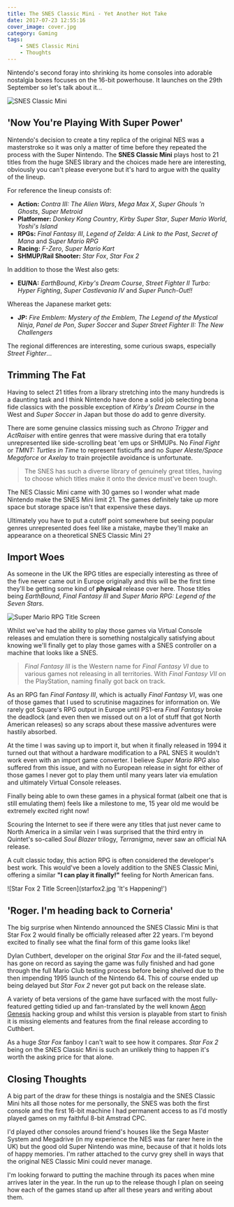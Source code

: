 ```yaml
---
title: The SNES Classic Mini - Yet Another Hot Take
date: 2017-07-23 12:55:16
cover_image: cover.jpg
category: Gaming
tags:
    - SNES Classic Mini
    - Thoughts
---
```


Nintendo's second foray into shrinking its home consoles into adorable nostalgia boxes focuses on the 16-bit powerhouse. It launches on the 29th September so let's talk about it...
<!-- more -->

![SNES Classic Mini](NintendoClassicMiniSNES.jpg "Look at how cute it is!!!")
## 'Now You're Playing With Super Power'
Nintendo's decision to create a tiny replica of the original NES was a masterstroke so it was only a matter of time before they repeated the process with the Super Nintendo. The **SNES Classic Mini** plays host to 21 titles from the huge SNES library and the choices made here are interesting, obviously you can't please everyone but it's hard to argue with the quality of the lineup.

For reference the lineup consists of: 
* **Action:** *Contra III: The Alien Wars*, *Mega Max X*, *Super Ghouls 'n Ghosts*, *Super Metroid*
* **Platformer:** *Donkey Kong Country*, *Kirby Super Star*, *Super Mario World*, *Yoshi's Island*
* **RPGs:** *Final Fantasy III*, *Legend of Zelda: A Link to the Past*, *Secret of Mana* and *Super Mario RPG*
* **Racing:** *F-Zero*, *Super Mario Kart*
* **SHMUP/Rail Shooter:** *Star Fox*, *Star Fox 2*

In addition to those the West also gets:

* **EU/NA:** *EarthBound*, *Kirby's Dream Course*, *Street Fighter II Turbo: Hyper Fighting*, *Super Castlevania IV* and *Super Punch-Out!!*

Whereas the Japanese market gets:

* **JP:** *Fire Emblem: Mystery of the Emblem*, *The Legend of the Mystical Ninja*, *Panel de Pon*, *Super Soccer* and *Super Street Fighter II: The New Challengers*

The regional differences are interesting, some curious swaps, especially *Street Fighter*...

## Trimming The Fat
Having to select 21 titles from a library stretching into the many hundreds is a daunting task and I think Nintendo have done a solid job selecting bona fide classics with the possible exception of *Kirby's Dream Course* in the West and *Super Soccer* in Japan but those do add to genre diversity.

There are some genuine classics missing such as *Chrono Trigger* and *ActRaiser* with entire genres that were massive during that era totally unrepresented like side-scrolling beat 'em ups or SHMUPs. No *Final Fight* or *TMNT: Turtles in Time*  to represent fisticuffs and no *Super Aleste/Space Megaforce* or *Axelay* to train projectile avoidance is unfortunate.

> The SNES has such a diverse library of genuinely great titles, having to choose which titles make it onto the device must've been tough.

The NES Classic Mini came with 30 games so I wonder what made Nintendo make the SNES Mini limit 21. The games definitely take up more space but storage space isn't that expensive these days.

Ultimately you have to put a cutoff point somewhere but seeing popular genres unrepresented does feel like a mistake, maybe they'll make an appearance on a theoretical SNES Classic Mini 2?

## Import Woes
As someone in the UK the RPG titles are especially interesting as three of the five never came out in Europe originally and this will be the first time they'll be getting some kind of **physical** release over here. Those titles being *EarthBound*, *Final Fantasy III* and *Super Mario RPG: Legend of the Seven Stars*.

![Super Mario RPG Title Screen](supermariorpg.jpg)

Whilst we've had the ability to play those games via Virtual Console releases and emulation there is something nostalgically satisfying about knowing we'll finally get to play those games with a SNES controller on a machine that looks like a SNES.

> *Final Fantasy III* is the Western name for *Final Fantasy VI* due to various games not releasing in all territories. With *Final Fantasy VII* on the PlayStation, naming finally got back on track.

As an RPG fan *Final Fantasy III*, which is actually *Final Fantasy VI*, was one of those games that I used to scrutinise magazines for information on. We rarely got Square's RPG output in Europe until PS1-era *Final Fantasy* broke the deadlock (and even then we missed out on a lot of stuff that got North American releases) so any scraps about these massive adventures were hastily absorbed.

At the time I was saving up to import it, but when it finally released in 1994 it turned out that without a hardware modification to a PAL SNES it wouldn't work even with an import game converter. I believe *Super Mario RPG* also suffered from this issue, and with no European release in sight for either of those games I never got to play them until many years later via emulation and ultimately Virtual Console releases.

Finally being able to own these games in a physical format (albeit one that is still emulating them) feels like a milestone to me, 15 year old me would be extremely excited right now!

Scouring the Internet to see if there were any titles that just never came to North America in a similar vein I was surprised that the third entry in Quintet's so-called *Soul Blazer* trilogy, *Terranigma*, never saw an official NA release.

A cult classic today, this action RPG is often considered the developer's best work. This would've been a lovely addition to the SNES Classic Mini, offering a similar **"I can play it finally!"** feeling for North American fans.

![Star Fox 2 Title Screen](starfox2.jpg 'It's Happening!')
## 'Roger. I'm heading back to Corneria'

The big surprise when Nintendo announced the SNES Classic Mini is that Star Fox 2 would finally be officially released after 22 years. I'm beyond excited to finally see what the final form of this game looks like!

Dylan Cuthbert, developer on the original *Star Fox* and the ill-fated sequel, has gone on record as saying the game was fully finished and had gone through the full Mario Club testing process before being shelved due to the then impending 1995 launch of the Nintendo 64. This of course ended up being delayed but *Star Fox 2* never got put back on the release slate.

A variety of beta versions of the game have surfaced with the most fully-featured getting tidied up and fan-translated by the well known [Aeon Genesis](http://agtp.romhack.net/) hacking group and whilst this version is playable from start to finish it is missing elements and features from the final release according to Cuthbert.

As a huge *Star Fox* fanboy I can't wait to see how it compares. *Star Fox 2* being on the SNES Classic Mini is such an unlikely thing to happen it's worth the asking price for that alone.

## Closing Thoughts
A big part of the draw for these things is nostalgia and the SNES Classic Mini hits all those notes for me personally, the SNES was both the first console and the first 16-bit machine I had permanent access to as I'd mostly played games on my faithful 8-bit Amstrad CPC.

I'd played other consoles around friend's houses like the Sega Master System and Megadrive (in my experience the NES was far rarer here in the UK) but the good old Super Nintendo was mine, because of that it holds lots of happy memories. I'm rather attached to the curvy grey shell in ways that the original NES Classic Mini could never manage.

I'm looking forward to putting the machine through its paces when mine arrives later in the year. In the run up to the release though I plan on seeing how each of the games stand up after all these years and writing about them.